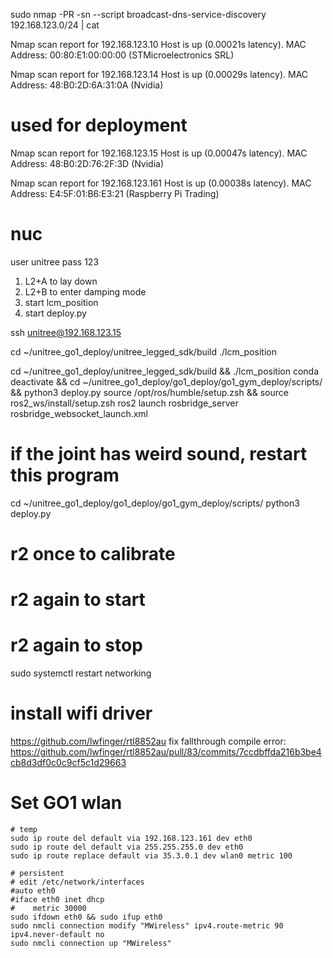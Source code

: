 sudo nmap -PR -sn --script broadcast-dns-service-discovery 192.168.123.0/24 | cat

Nmap scan report for 192.168.123.10
Host is up (0.00021s latency).
MAC Address: 00:80:E1:00:00:00 (STMicroelectronics SRL)

Nmap scan report for 192.168.123.14
Host is up (0.00029s latency).
MAC Address: 48:B0:2D:6A:31:0A (Nvidia)

# used for deployment
Nmap scan report for 192.168.123.15
Host is up (0.00047s latency).
MAC Address: 48:B0:2D:76:2F:3D (Nvidia)

Nmap scan report for 192.168.123.161
Host is up (0.00038s latency).
MAC Address: E4:5F:01:B6:E3:21 (Raspberry Pi Trading)

# nuc
user unitree
pass 123

1. L2+A to lay down
2. L2+B to enter damping mode
3. start lcm_position
4. start deploy.py

ssh unitree@192.168.123.15

cd ~/unitree_go1_deploy/unitree_legged_sdk/build
./lcm_position


cd ~/unitree_go1_deploy/unitree_legged_sdk/build && ./lcm_position
conda deactivate && cd ~/unitree_go1_deploy/go1_deploy/go1_gym_deploy/scripts/ && python3 deploy.py
source /opt/ros/humble/setup.zsh && source ros2_ws/install/setup.zsh
ros2 launch rosbridge_server rosbridge_websocket_launch.xml


# if the joint has weird sound, restart this program

cd ~/unitree_go1_deploy/go1_deploy/go1_gym_deploy/scripts/
python3 deploy.py
# r2 once to calibrate
# r2 again to start
# r2 again to stop

sudo systemctl restart networking

# install wifi driver
https://github.com/lwfinger/rtl8852au
fix fallthrough compile error: https://github.com/lwfinger/rtl8852au/pull/83/commits/7ccdbffda216b3be4cb8d3df0c0c9cf5c1d29663




# Set GO1 wlan
```
# temp
sudo ip route del default via 192.168.123.161 dev eth0
sudo ip route del default via 255.255.255.0 dev eth0
sudo ip route replace default via 35.3.0.1 dev wlan0 metric 100

# persistent
# edit /etc/network/interfaces
#auto eth0
#iface eth0 inet dhcp
#    metric 30000
sudo ifdown eth0 && sudo ifup eth0
sudo nmcli connection modify "MWireless" ipv4.route-metric 90 ipv4.never-default no
sudo nmcli connection up "MWireless"

```